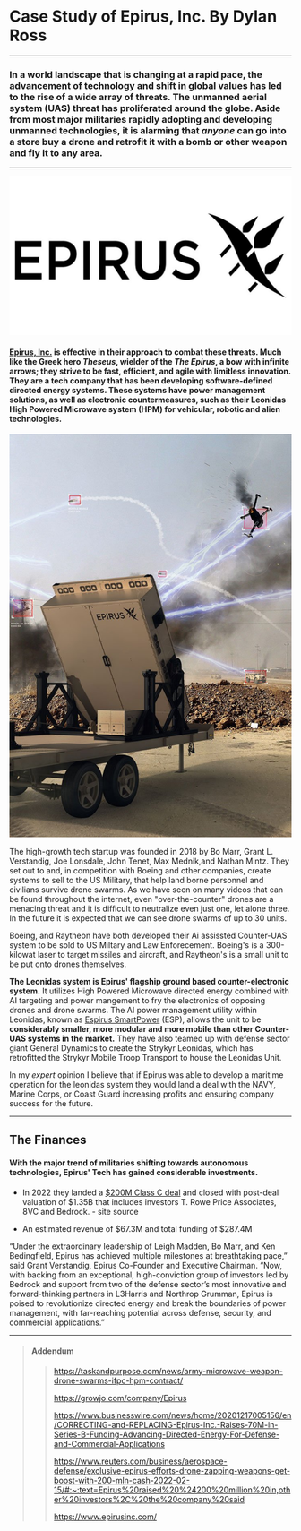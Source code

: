 # Case Study of Epirus, Inc.                                    By Dylan Ross
---
###  In a world landscape that is changing at a rapid pace, the advancement of technology and shift in global values has led to the rise of a wide array of threats. **The unmanned aerial system (UAS) threat has proliferated around the globe.** Aside from most major militaries rapidly adopting and developing unmanned technologies, it is alarming that *anyone* can go into a store buy a drone and retrofit it with a bomb or other weapon and fly it to any area.

---
![](epirus.jpg)

#### [Epirus, Inc.](https://www.epirusinc.com) is effective in their approach to combat these threats. Much like the Greek hero *Theseus*, wielder of the  *The Epirus*, a bow with infinite arrows; they strive to be fast, efficient, and agile with limitless innovation. They are a tech company that has been developing software-defined directed energy systems. These systems have power management solutions, as well as electronic countermeasures, such as their Leonidas High Powered Microwave system (HPM) for vehicular, robotic and alien technologies. 

![](<leonidas system.jpg>)

The high-growth tech startup was founded in 2018 by Bo Marr, Grant L. Verstandig, Joe Lonsdale, John Tenet, Max Mednik,and Nathan Mintz. They set out to and, in competition with Boeing and other companies, create systems to sell to the US Military, that help land borne personnel and civilians survive drone swarms. As we have seen on many videos that can be found throughout the internet, even "over-the-counter" drones are a menacing threat and it is difficult to neutralize even just one, let alone three. In the future it is expected that we can see drone swarms of up to 30 units.

Boeing, and Raytheon have both developed their Ai assissted Counter-UAS system to be sold to US Miltary and Law Enforecement. Boeing's is a 300-kilowat laser to target missiles and aircraft, and Raytheon's is a small unit to be put onto drones themselves.


**The Leonidas system is Epirus' flagship ground based counter-electronic system.** It utilizes High Powered Microwave directed energy combined with AI targeting and power mangement to fry the electronics of opposing drones and drone swarms. The AI power management utility within Leonidas, known as [Espirus SmartPower](https://www.epirusinc.com/power-management) (ESP), allows the unit to be **considerably smaller, more modular and more mobile than other Counter-UAS systems in the market.** They have also teamed up with defense sector giant General Dynamics to create the Strykyr Leonidas, which has retrofitted the Strykyr Mobile Troop Transport to house the Leonidas Unit.

In my *expert* opinion I believe that if Epirus was able to develop a maritime operation for the leonidas system they would land a deal with the NAVY, Marine Corps, or Coast Guard increasing profits and ensuring company success for the future.


---

## The Finances 

#### With the major trend of militaries shifting towards autonomous technologies, Epirus' Tech has gained considerable investments.

 - In 2022 they landed a [$200M Class C deal](https://www.reuters.com/business/aerospace-defense/exclusive-epirus-efforts-drone-zapping-weapons-get-boost-with-200-mln-cash-2022-02-15/#:~:text=Epirus%20raised%20%24200%20million%20in,other%20investors%2C%20the%20company%20said) and closed with post-deal valuation of $1.35B that includes investors T. Rowe Price Associates, 8VC and Bedrock. - site source

 - An estimated revenue of $67.3M and total funding of $287.4M

 “Under the extraordinary leadership of Leigh Madden, Bo Marr, and Ken Bedingfield, Epirus has achieved multiple milestones at breathtaking pace,” said Grant Verstandig, Epirus Co-Founder and Executive Chairman. “Now, with backing from an exceptional, high-conviction group of investors led by Bedrock and support from two of the defense sector’s most innovative and forward-thinking partners in L3Harris and Northrop Grumman, Epirus is poised to revolutionize directed energy and break the boundaries of power management, with far-reaching potential across defense, security, and commercial applications.”  

---

> #### Addendum
>>
>> https://taskandpurpose.com/news/army-microwave-weapon-drone-swarms-ifpc-hpm-contract/
>>
>> https://growjo.com/company/Epirus
>>
>> https://www.businesswire.com/news/home/20201217005156/en/CORRECTING-and-REPLACING-Epirus-Inc.-Raises-70M-in-Series-B-Funding-Advancing-Directed-Energy-For-Defense-and-Commercial-Applications
>>
>> https://www.reuters.com/business/aerospace-defense/exclusive-epirus-efforts-drone-zapping-weapons-get-boost-with-200-mln-cash-2022-02-15/#:~:text=Epirus%20raised%20%24200%20million%20in,other%20investors%2C%20the%20company%20said
>>
>> https://www.epirusinc.com/